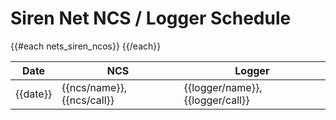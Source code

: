 # Siren Net NCS / Logger Schedule

<table class="table table-striped table-bordered table-hover table-condensed">
  <thead>
    <tr>
      <th>Date</th>
      <th>NCS</th>
      <th>Logger</th>
    </tr>
  </thead>
  <tbody>
{{#each nets_siren_ncos}}
    <tr>
      <td>{{date}}</td>
      <td>{{ncs/name}}, {{ncs/call}}</td>
      <td>{{logger/name}}, {{logger/call}}</td>
    </tr>
{{/each}}
  </tbody>
</table>
